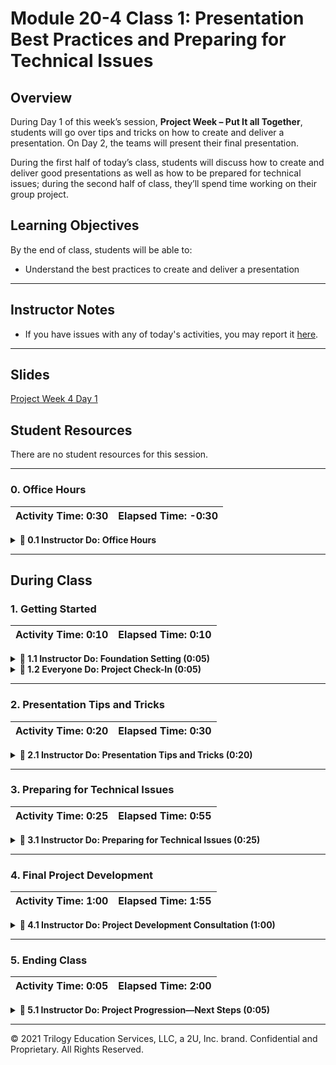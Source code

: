 # Module 20-4 Class 1: Presentation Best Practices and Preparing for Technical Issues

## Overview

During Day 1 of this week’s session, **Project Week – Put It all Together**, students will go over tips and tricks on how to create and deliver a presentation. On Day 2, the teams will present their final presentation.

During the first half of today’s class, students will discuss how to create and deliver good presentations as well as how to be prepared for technical issues; during the second half of class, they’ll spend time working on their group project.

## Learning Objectives

By the end of class, students will be able to:

* Understand the best practices to create and deliver a presentation

- - -

## Instructor Notes

* If you have issues with any of today's activities, you may report it [here](http://tiny.cc/BootCampFeedback).

- - -

## Slides

[Project Week 4 Day 1](https://docs.google.com/presentation/d/1kOJOpdtNaZbHXhuTrze9JXmmSdc9nPJiZk7Hc5TYB68/edit?usp=sharing)

## Student Resources

There are no student resources for this session.

- - - 

### 0. Office Hours

| Activity Time: 0:30       |  Elapsed Time:     -0:30  |
|---------------------------|---------------------------|

<details>
  <summary><strong> 📣 0.1 Instructor Do: Office Hours</strong></summary>

* Before you begin class, hold office hours. Office hours should be driven by students. Encourage students to take full advantage of office hours by reminding them that this is their time to ask questions and get assistance from instructional staff for their final project.

* Expect that students may ask for assistance with the following: 

  * Deploying their app on Heroku 
  * Finalizing their presentations
  * Finalizing their dashboard
  * Debugging
  * Computer issues


</details>



- - -

## During Class 

### 1. Getting Started

| Activity Time:       0:10 |  Elapsed Time:      0:10  |
|---------------------------|---------------------------|

<details>
  <summary><strong>📣 1.1 Instructor Do: Foundation Setting (0:05)</strong></summary>

* Welcome students to class.

* Direct students to post individual questions in the Zoom chat to be addressed by you or your TAs at the end of class.

* Open the slideshow and use slides 1 - 7 to walk through the foundation setting with your class. 

* **Program Pointers:** Talk through some of the key logistical things that will help students stay on track for the final project. This is an opportunity to speak to what students may need when they're at this particular point of the program. 

* **This Week - Final Project:** Talk through the key skills students will be learning this week. Day 1 activities are designed to cover tips and tricks for creating and delivering a presentation and to provide students with time to work on their final project. Day 2 is presentation day. So, make sure the students are ready to present and have addressed all contingencies related to their dashboard. 

* **How to Succeed This Week:** Remind your students that they may encounter roadblocks or moments of frustration when finalizing their presentation and getting their dashboard working. It helps students to recognize that everyone starts somewhere and that they are not alone.

* **Today's Objectives:** Now, outline the concepts that will be covered in today's lesson. Remind students that they can find the relevant activity files in the “Getting Ready for Class” page in their course content.  

</details>

<details>
  <summary><strong>🎉  1.2 Everyone Do: Project Check-In (0:05)</strong></summary>

* Use slides 8 and 9 to ask the class the following questions and call on students for answers:

    * **Q:** How are you feeling about your progress on the final project so far?

    * **A:** Remind students that the coding part of their project should be complete and they should be finalizing their presentation.

    * **Q:** Are the teams comfortable with presenting their project? 

    * **A:** Let these teams know that you will be covering tips and tricks for creating and delivering presentations in the first half of today’s session. 

  
</details>



- - -

### 2. Presentation Tips and Tricks

| Activity Time: 0:20 |  Elapsed Time: 0:30  |
|---------------------------|---------------------------|

<details>
  <summary><strong> 📣 2.1 Instructor Do: Presentation Tips and Tricks (0:20)</strong></summary>

* You can use slides 10 - 22 to assist you with this activity. Let the students know to keep these concepts in mind as they continue to work on their visualizations.

#### Know Your Audience

* Use **slides 11 and 12** to point out to students that even though they are presenting one project, there are multiple ways to deliver their presentation. For instance, if presenting their results to executives, they may focus on high-level summaries that demonstrate a business value; however, if they were to present at a tech conference, their focus would be on the problem-solving hurdles they overcame. Knowing their audience means creating a better-defined takeaway and structuring the presentation in a way that engages the audience.

#### Define Your Takeaway

* Use **slides 13 and 14** to point out that once we know our audience, we can tailor what we want them to take away from the presentation. Ideally, this is one sentence that captures the most salient parts of the project. 

* To help students decide what important parts of the project to include in the presentation, have them ask themselves, “what do you want your audience to walk away with from this presentation? 

* Being honest and knowing the audience will help determine what is important for the presentation and what is superfluous. As students structure their presentation, they should keep coming back to the takeaway, asking themselves, "does this help the audience take the right message from this?" 

#### Structure Your Presentation

* Use **slides 15 - 17** to point out that once they know their audience and what to present, students should start focusing on the structure of their presentation.

* As they build the presentation, keep the amount of information to a minimum on each slide. Too much text and images can be distracting to the audience. Having two or three bullet points and an image is sufficient. 

* Use **slide 17** to show the basic structure of a presentation, and go over the following:

* **Greeting**
  * The greeting is a short introduction of the speaker(s), not the introduction of the topic. It serves as a gentle transition to start the talk and can also help build rapport with the audience. 

* **Introduction**
  * This is where they introduce the general topic and background information necessary to understand the specifics of the topic. With the introduction, they are preparing the audience for the rest of the talk. They will inform the audience what will be covered, how long the talk is, and what level of audience interaction is expected. 

* **Main Body**
  * This is the bulk of the talk. Here, they will be delivering on what they promised in the introduction. If there are multiple points to the main body, they should be summarized before moving on.
  * The main body of the talk is their chance to make sure the audience leaves with the takeaway defined earlier. The conclusion is only for reinforcement! 

* **Conclusion**
  * In the conclusion, they should summarize and reinforce what was stated in the **Main Body**. No new information should be added here; they are only distilling the information stated earlier. There may be a few takeaways from the main body, but the conclusion is their chance to hit them with those one or two takeaways.

* **Invite Questions**
  * Finally, they should thank the audience and invite questions. Q&A sessions are great ways to get their audience to have a deeper understanding, but they need a solid foundation in the previous parts of the presentation. Again, the Q&A session should not be used to patch weak portions of the presentation; it should serve to clarify the audience's understanding.

* Once the structure is defined, students should add transitions between each point. This includes transitioning from the basic structure points but also transitioning between points in the main body. 

#### Practice!

* Use **slides 18 and 19**, to point out that once they have structured their presentation, they should practice the delivery! The smoother a presentation goes, the more confident the speaker appears—and the more confident the audience will be in the speaker and their assertions. Here are some points to consider:

  * Rehearsing the presentation will help find any rough patches, language that is tricky to pronounce, or sections that go too quickly or slowly. 
  * Tell students to present in a mirror or record themselves to see how their presentation will come across to the audience. 
  * Tell them to record themselves to see if they are within the time limits. This will help determine if they need to speak less on some slides.   
  * Tell them to practice for difficult questions that audience members might ask and have a slide or two to answer those questions if time permits.

#### Engage Your Audience

* Use **slides 20 - 22**, to point out to students that when they are presenting, they need to make sure to capture the audience's attention and hold it throughout the presentation. Students can tell stories and use humor to create a rapport with the audience. A speaker sharing their interest and enthusiasm in a topic can be infectious, causing the audience to become interested and enthusiastic as well. Asking questions to the audience involves them in the presentation and is another tool to capture their attention. 

* Students need to make sure that their presentation is clear. If the audience feels that the presentation is off topic and introduces an unfamiliar term, they are likely to lose enthusiasm as they struggle to figure out what it means through context clues. Defining terms frees the audience to stay engaged with the topic. Similarly, using concrete examples and analogies can make lofty, esoteric subjects easier to grasp.

* Finally, using previews and summaries can help guide the audience through trickier parts by preparing them for what's coming and giving them another chance to understand if they lost some of the finer details along the way. 

* Answer any questions before moving on to the next activity. 

</details>



- - - 

### 3. Preparing for Technical Issues

| Activity Time: 0:25   |  Elapsed Time: 0:55  |
|---------------------------|---------------------------|

<details>
  <summary><strong> 📣 3.1 Instructor Do: Preparing for Technical Issues (0:25)</strong></summary>

* Open a discussion with students about preparing for technical difficulties that may arise on the day of presentations. 

* Consider creating and sharing a collaborative document on Google Drive that students can edit or amend. Let students know that it is impossible to prepare for every possible thing that could go wrong, but it's still worth thinking through possible points of failure and creating contingency plans. As students bring up possible points of failure, ask the rest of the class for reasonable efforts that could be made in response. 

* Use **slide 24** to go over the following examples:

| Problem                                                  | Potential Solutions                                                    |
|----------------------------------------------------------|------------------------------------------------------------------------|
| Hardware Failure                                         | Save copies of presentation to another computer or cloud-based storage |
| Notes saved in slides, but only able to share on slide | Print out hard copies of slides                                        |
| Relying on Live Demo, but underlying data changes        | Create a "dummy" version relying on static data                        |
| Relying on Live Demo, but demo fails/gets corrupted      | Pre-record video demoing functionality                                 |

* Answer any questions before moving on to the next activity. 

</details>



-- - -

### 4. Final Project Development

| Activity Time:       1:00 |  Elapsed Time:      1:55  |
|---------------------------|---------------------------|

<details>
  <summary><strong>📣  4.1 Instructor Do: Project Development Consultation (1:00) </strong></summary>

* Have the students work on their final project, and let them know that you'll be checking in on the progress each team has made on their project. 

* Create breakout rooms for each team, and have them begin working on their project. If a team is not currently checking in with you, they should be focusing on their project goals for this segment.

* Encourage participation by reminding them that this is their time to ask questions and get assistance from their instructional staff as they’re working on their projects over Zoom with their team members, so they should take full advantage of the time.

* Expect that students may ask for assistance with the following:

  * Deploying their app on Heroku 
  * Finalizing their presentations
  * Finalizing their dashboard
  * Debugging
  * Computer issues 

* **Note:** Depending on the number of teams in your cohort, break up the time allotment to spend an equal amount of time with each team.

* Answer any questions before ending class. 

</details>



- - - 

### 5. Ending Class

| Activity Time:       0:05 |  Elapsed Time:      2:00  |
|---------------------------|---------------------------|

<details>
  <summary><strong>📣  5.1 Instructor Do: Project Progression&mdash;Next Steps (0:05) </strong></summary>

* Before ending class, let the teams know where they should be on their project timeline for the next class. 

* For the next class, make sure the teams have completed their presentations and have decided who will be speaking. 

</details>



---

© 2021 Trilogy Education Services, LLC, a 2U, Inc. brand.  Confidential and Proprietary.  All Rights Reserved.
